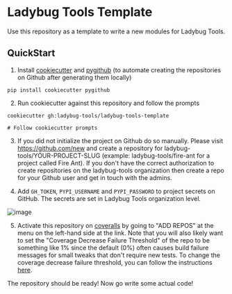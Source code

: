 # Ladybug Tools Template

Use this repository as a template to write a new modules for Ladybug Tools.

## QuickStart
1. Install [cookiecutter](https://cookiecutter.readthedocs.io/en/latest/readme.html) and [pygithub](https://pygithub.readthedocs.io/en/latest/introduction.html) (to automate creating the repositories on Github after generating them locally)
```console
pip install cookiecutter pygithub
```
2. Run cookiecutter against this repository and follow the prompts
```console
cookiecutter gh:ladybug-tools/ladybug-tools-template

# Follow cookiecutter prompts
```

3. If you did not initialize the project on Github do so manually. Please visit https://github.com/new and create a repository for ladybug-tools/YOUR-PROJECT-SLUG (example: ladybug-tools/fire-ant for a project called Fire Ant). If you don't have the correct authorization to create repositories on the ladybug-tools organization then create a repo for your Github user and get in touch with the admins.

4. Add `GH_TOKEN`, `PYPI_USERNAME` and `PYPI_PASSWORD` to project secrets on GitHub.
  The secrets are set in Ladybug Tools organization level.

  ![image](https://user-images.githubusercontent.com/2915573/101363031-dc638600-386e-11eb-9042-600ee03e300f.png)

5. Activate this repository on [coveralls](https://coveralls.io/) by going to "ADD REPOS"
at the menu on the left-hand side at the link. Note that you will also likely want to set
the "Coverage Decrease Failure Threshold" of the repo to be something like 1% since the
default (0%) often causes build failure messages for small tweaks that don't require new
tests. To change the coverage decrease failure threshold, you can follow the instructions
[here](https://github.com/deepchem/deepchem/issues/648).

The repository should be ready! Now go write some actual code!
